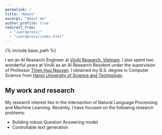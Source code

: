 ```yaml
---
permalink: /
title: "About"
excerpt: "About me"
author_profile: true
redirect_from: 
  - "/wordpress/"
  - "/wordpress/index.html"
---
```


{% include base_path %}

I am an AI Research Engineer at <a href="https://www.vinai.io/">VinAI Research, Vietnam</a>. I also spent two wonderful years at VinAI as an AI Research Resident under the supervision of Professor <a href="https://ix.cs.uoregon.edu/~thien/">Thien Huu Nguyen</a>. I obtained my B.S. degree in Computer Science from <a href="https://en.hust.edu.vn/">Hanoi University of Science and Technology</a>.

## My work and research
My research interest lies in the intersection of Natural Language Processing and Machine Learning. Recently, I have focused on the following research problems:
* Building robust Question Answering model
* Controllable text generation

<script type="text/javascript" id="clustrmaps" src="//clustrmaps.com/map_v2.js?d=UbKGHbC81v8PmJs1UTEY7aKKYWNjUH5IxRjOixg3Bxo&cl=ffffff&w=a"></script>
